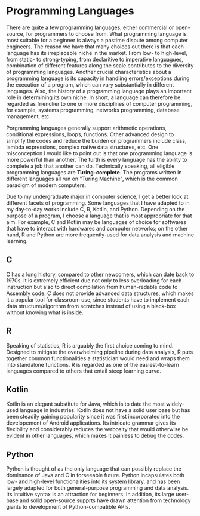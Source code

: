 # Programming Languages

There are quite a few programming languages, either commercial or open-source, for programmers to choose from. What programming language is most suitable for a beginner is always a pastime dispute among computer engineers. The reason we have that many choices out there is that each language has its irreplaceble niche in the market. From low- to high-level, from static- to strong-typing, from declaritive to imperative languagues, combination of different features along the scale contributes to the diversity of programming languages. Another crucial characteristics about a programming language is its capacity in handling errors/exceptions during the execution of a program, which can vary substantially in different languages. Also, the history of a programming language plays an important role in determining its own niche. In short, a language can therefore be regarded as friendlier to one or more disciplines of computer programming, for example, systems programming, networks programming, database management, etc.

Porgramming languages generally support arithmetic operations, conditional expressions, loops, functions. Other advanced design to simplify the codes and reduce the burden on programmers include class, lambda expressions, complex native data structures, etc. One misconception I would like to point out is that one programming language is more powerful than another. The turth is every language has the ability to complete a job that another can do. Technically speaking, all eligible programming languages are **Turing-complete**. The programs written in different languages all run on "Turing Machine", which is the common paradigm of modern computers.

Due to my undergraduate major in computer science, I get a better look at different facets of programming. Some languages that I have adapted to in my day-to-day works include C, R, Kotlin, and Python. Depending on the purpose of a program, I choose a language that is most appropriate for that aim. For example, C and Kotlin may be languages of choice for softwares that have to interact with hardwares and computer networks; on the other hand, R and Python are more frequently-used for data analysis and machine learning.

## C

C has a long history, compared to other newcomers, which can date back to 1970s. It is extremely efficient due not only to less overloading for each instruction but also to direct compilation from human-redable code to Assembly code. C does not provide advanced data structures, which makes it a popular tool for classroom use, since students have to implement each data structure/algorithm from scratches instead of using a black-box without knowing what is inside.

## R

Speaking of statistics, R is arguably the first choice coming to mind. Designed to mitigate the overwhelming pipeline during data analysis, R puts together common functionalities a statistician would need and wraps them into standalone functions. R is regarded as one of the easiest-to-learn languages compared to others that entail steep learning curve.

## Kotlin

Kotlin is an elegant substitute for Java, which is to date the most widely-used language in industries. Kotlin does not have a solid user base but has been steadily gaining popularity since it was first incorporated into the developement of Android applications. Its intricate grammar gives its flexibility and considerably reduces the verbosity that would otherwise be evident in other languages, which makes it painless to debug the codes.

## Python

Python is thought of as the only language that can possibly replace the dominance of Java and C in forseeable future. Python incapsulates both low- and high-level functionalities into its system library, and has been largely adapted for both general-purpose programming and data analysis. Its intuitive syntax is an attraction for beginners. In addition, its large user-base and solid open-source supprts have drawn attention from technology giants to development of Python-compatible APIs.
